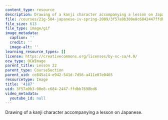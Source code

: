 ```yaml
---
content_type: resource
description: Drawing of a kanji character accompanying a lesson on Japanese.
file: /courses/21g-504-japanese-iv-spring-2009/3f57a9b300e8c6842447ffdbb7698bd6_4187.gif
file_size: 613
file_type: image/gif
image_metadata:
  caption: ''
  credit: ''
  image-alt: ''
learning_resource_types: []
license: https://creativecommons.org/licenses/by-nc-sa/4.0/
ocw_type: OCWImage
parent_title: Lesson 22
parent_type: CourseSection
parent_uid: ce845a14-e942-541d-7d56-a411e07e0465
resourcetype: Image
title: '4187'
uid: 3f57a9b3-00e8-c684-2447-ffdbb7698bd6
video_metadata:
  youtube_id: null
---
```

Drawing of a kanji character accompanying a lesson on Japanese.